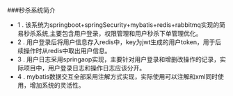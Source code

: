 ###秒杀系统简介
 - 1 . 该系统为springboot+springSecurity+mybatis+redis+rabbitmq实现的简易秒杀系统,主要包含用户登录，权限管理和用户秒杀下单管理优化。
 - 2 . 用户登录后将用户信息存入redis中，key为jwt生成的用户token，用于后续操作时从redis中取出用户信息。
 - 3 . 用户日志采用springaop实现，主要针对用户登录和增删改操作的记录，实际项目中，用户登录日志和操作日志应该分开。
 - 4 . mybatis数据交互全部采用注解方式实现，实际使用可以注解和xml同时使用，增加系统的灵活性。